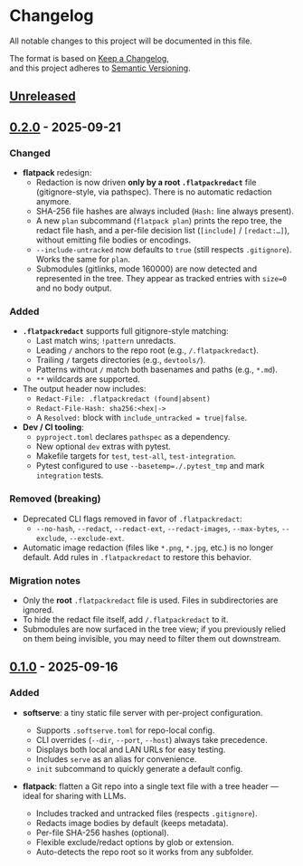 # Changelog

All notable changes to this project will be documented in this file.  

The format is based on [Keep a Changelog](https://keepachangelog.com/en/1.1.0/),  
and this project adheres to [Semantic Versioning](https://semver.org/spec/v2.0.0.html).  

## [Unreleased]

## [0.2.0] - 2025-09-21

### Changed
- **flatpack** redesign:
  - Redaction is now driven **only by a root `.flatpackredact`** file (gitignore-style, via pathspec). There is no automatic redaction anymore.
  - SHA-256 file hashes are always included (`Hash:` line always present).
  - A new `plan` subcommand (`flatpack plan`) prints the repo tree, the redact file hash, and a per-file decision list (`[include]` / `[redact:…]`), without emitting file bodies or encodings.
  - `--include-untracked` now defaults to `true` (still respects `.gitignore`). Works the same for `plan`.
  - Submodules (gitlinks, mode 160000) are now detected and represented in the tree. They appear as tracked entries with `size=0` and no body output.

### Added
- **`.flatpackredact`** supports full gitignore-style matching:
  - Last match wins; `!pattern` unredacts.
  - Leading `/` anchors to the repo root (e.g., `/.flatpackredact`).
  - Trailing `/` targets directories (e.g., `devtools/`).
  - Patterns without `/` match both basenames and paths (e.g., `*.md`).
  - `**` wildcards are supported.
- The output header now includes:
  - `Redact-File: .flatpackredact (found|absent)`
  - `Redact-File-Hash: sha256:<hex|->`
  - A `Resolved:` block with `include_untracked = true|false`.
- **Dev / CI tooling**:
  - `pyproject.toml` declares `pathspec` as a dependency.
  - New optional `dev` extras with pytest.
  - Makefile targets for `test`, `test-all`, `test-integration`.
  - Pytest configured to use `--basetemp=./.pytest_tmp` and mark `integration` tests.

### Removed (**breaking**)
- Deprecated CLI flags removed in favor of `.flatpackredact`:
  - `--no-hash`, `--redact`, `--redact-ext`, `--redact-images`, `--max-bytes`, `--exclude`, `--exclude-ext`.
- Automatic image redaction (files like `*.png`, `*.jpg`, etc.) is no longer default. Add rules in `.flatpackredact` to restore this behavior.

### Migration notes
- Only the **root** `.flatpackredact` file is used. Files in subdirectories are ignored.
- To hide the redact file itself, add `/.flatpackredact` to it.
- Submodules are now surfaced in the tree view; if you previously relied on them being invisible, you may need to filter them out downstream.

## [0.1.0] - 2025-09-16

### Added
- **softserve**: a tiny static file server with per-project configuration.
  - Supports `.softserve.toml` for repo-local config.
  - CLI overrides (`--dir`, `--port`, `--host`) always take precedence.
  - Displays both local and LAN URLs for easy testing.
  - Includes `serve` as an alias for convenience.
  - `init` subcommand to quickly generate a default config.

- **flatpack**: flatten a Git repo into a single text file with a tree header — ideal for sharing with LLMs.
  - Includes tracked and untracked files (respects `.gitignore`).
  - Redacts image bodies by default (keeps metadata).
  - Per-file SHA-256 hashes (optional).
  - Flexible exclude/redact options by glob or extension.
  - Auto-detects the repo root so it works from any subfolder.

[Unreleased]: https://github.com/wb/devtools/compare/v0.2.0...HEAD
[0.2.0]: https://github.com/wb/devtools/compare/v0.1.0...v0.2.0
[0.1.0]: https://github.com/wb/devtools/releases/tag/v0.1.0
